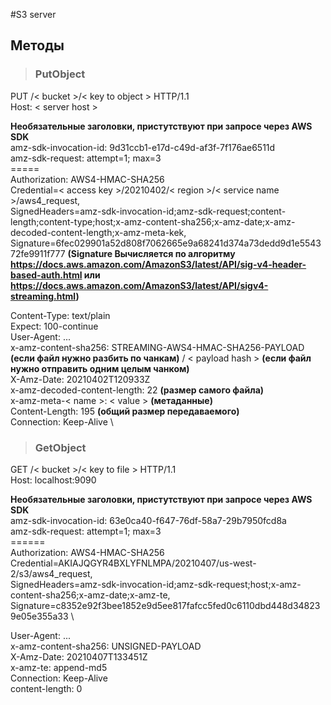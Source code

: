 #S3 server

## Методы

> ### PutObject

PUT /< bucket >/< key to object > HTTP/1.1 \
Host: < server host >

**Необязательные заголовки, пристутствуют при запросе через AWS SDK** \
amz-sdk-invocation-id: 9d31ccb1-e17d-c49d-af3f-7f176ae6511d \
amz-sdk-request: attempt=1; max=3 \
=====\
Authorization: AWS4-HMAC-SHA256 \
Credential=< access key >/20210402/< region >/< service name >/aws4_request, \
SignedHeaders=amz-sdk-invocation-id;amz-sdk-request;content-length;content-type;host;x-amz-content-sha256;x-amz-date;x-amz-decoded-content-length;x-amz-meta-kek, \
Signature=6fec029901a52d808f7062665e9a68241d374a73dedd9d1e554372fe9911f777 **(Signature Вычисляется по алгоритму https://docs.aws.amazon.com/AmazonS3/latest/API/sig-v4-header-based-auth.html или https://docs.aws.amazon.com/AmazonS3/latest/API/sigv4-streaming.html)**

Content-Type: text/plain \
Expect: 100-continue \
User-Agent: ... \
x-amz-content-sha256: STREAMING-AWS4-HMAC-SHA256-PAYLOAD **(если файл нужно разбить по чанкам)** / < payload hash > **(если файл нужно отправить одним целым чанком)**\
X-Amz-Date: 20210402T120933Z \
x-amz-decoded-content-length: 22 **(размер самого файла)**\
x-amz-meta-< name >: < value > **(метаданные)** \
Content-Length: 195 **(общий размер передаваемого)**\
Connection: Keep-Alive \


> ### GetObject
 
GET /< bucket >/< key to file > HTTP/1.1 \
Host: localhost:9090 

**Необязательные заголовки, пристутствуют при запросе через AWS SDK** \
amz-sdk-invocation-id: 63e0ca40-f647-76df-58a7-29b7950fcd8a\
amz-sdk-request: attempt=1; max=3\
======\
Authorization: AWS4-HMAC-SHA256 \
Credential=AKIAJQGYR4BXLYFNLMPA/20210407/us-west-2/s3/aws4_request, \
SignedHeaders=amz-sdk-invocation-id;amz-sdk-request;host;x-amz-content-sha256;x-amz-date;x-amz-te,\
Signature=c8352e92f3bee1852e9d5ee817fafcc5fed0c6110dbd448d348239e05e355a33 \

User-Agent: ... \
x-amz-content-sha256: UNSIGNED-PAYLOAD \
X-Amz-Date: 20210407T133451Z \
x-amz-te: append-md5 \
Connection: Keep-Alive \
content-length: 0